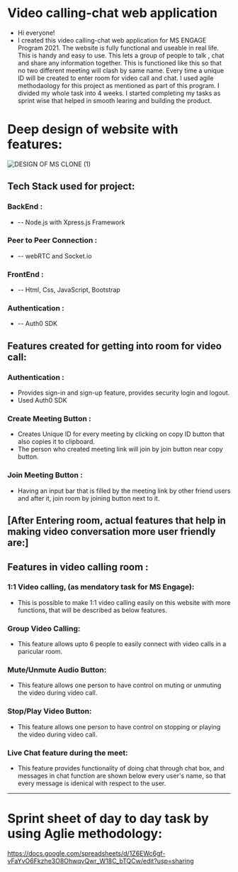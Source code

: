 # Video calling-chat web application
- Hi everyone! 
- I created this video calling-chat web application for MS ENGAGE Program 2021. The website is fully functional and useable in real life. This is handy and easy to use. This lets a group of people to talk , chat and share any information together. This is functioned like this so that no two different meeting will clash by same name. Every time a unique ID will be created to enter room for video call and chat. 
I used agile methodaology for this project as mentioned as part of this program. I divided my whole task into 4 weeks. I started completing my tasks as sprint wise that helped in smooth learing and building the product. 

# Deep design of website with features:
![DESIGN OF MS CLONE (1)](https://user-images.githubusercontent.com/62839539/125268962-df9f8280-e325-11eb-90dc-5e9f221589dd.png)

## Tech Stack used for project:
### BackEnd :
- -- Node.js with Xpress.js Framework 

### Peer to Peer Connection :
- --  webRTC and Socket.io 

### FrontEnd :
- -- Html, Css, JavaScript, Bootstrap 

### Authentication :
- -- Auth0 SDK

## Features created for getting into room for video call: 
### Authentication : 
- Provides sign-in and sign-up feature, provides security login and logout. 
- Used Auth0 SDK

### Create Meeting Button :
- Creates Unique ID for every meeting by clicking on copy ID button that also copies it to clipboard. 
- The person who created meeting link will join by join button near copy button.

### Join Meeting Button :
- Having an input bar that is filled by the meeting link by other friend users and after it, join room by joining button next to it.

## [After Entering room, actual features that help in making video conversation more user friendly are:]

## Features in video calling room :
### 1:1 Video calling, (as mendatory task for MS Engage):
- This is possible to make 1:1 video calling easily on this website with more functions, that will be described as below features.

### Group Video Calling:
- This feature allows upto 6 people to easily connect with video calls in a paricular room.

### Mute/Unmute Audio Button:
- This feature allows one person to have control on muting or unmuting the video during video call.

### Stop/Play Video Button:
- This feature allows one person to have control on stopping or playing the video during video call.

### Live Chat feature during the meet:
- This feature provides functionality of doing chat through chat box, and messages in chat function are shown below every user's name, so that every message is idenical with respect to the user.
_______________________________________________________________________________________________________________________

# Sprint sheet of day to day task by using Aglie methodology:
https://docs.google.com/spreadsheets/d/1Z6EWc6gf-vFaYvO6Fkzhe3O8OhwqvQwr_W18C_bTQCw/edit?usp=sharing